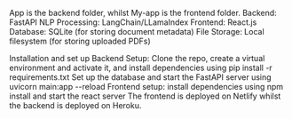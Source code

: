 App is the backend folder, whilst My-app is the frontend folder. 
Backend: FastAPI
NLP Processing: LangChain/LLamaIndex
Frontend: React.js
Database: SQLite (for storing document metadata)
File Storage: Local filesystem (for storing uploaded PDFs)


Installation and set up 
Backend Setup: Clone the repo, create a virtual environment and activate it, and install dependencies using pip install -r requirements.txt
Set up the database and start the FastAPI server using uvicorn main:app --reload
Frontend setup: install dependencies using npm install and start the react server
The frontend is deployed on Netlify whilst the backend is deployed on Heroku. 
